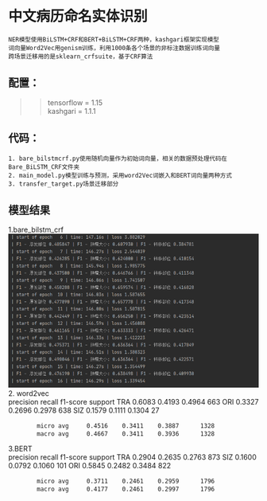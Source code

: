 # 中文病历命名实体识别
    NER模型使用BiLSTM+CRF和BERT+BiLSTM+CRF两种，kashgari框架实现模型
    词向量Word2Vec用genism训练，利用1000条各个场景的非标注数据训练词向量  
    跨场景迁移用的是sklearn_crfsuite，基于CRF算法

## 配置：
>> tensorflow = 1.15  
>> kashgari = 1.1.1

## 代码：
    1. bare_bilstmcrf.py使用随机向量作为初始词向量，相关的数据预处理代码在Bare_BiLSTM_CRF文件夹  
    2. main_model.py模型训练与预测，采用word2Vec词嵌入和BERT词向量两种方式  
    3. transfer_target.py场景迁移部分  
    
  
## 模型结果
1.bare_bilstm_crf  
![bare_bilstm+crf](https://github.com/Fitnessnlp/Clinical_ner/blob/master/Bare_BiLSTM_CRF/1610012131(1).png)   
2. word2vec  
                precision    recall  f1-score   support
            TRA     0.6083    0.4193    0.4964       663
            ORI     0.3327    0.2696    0.2978       638
            SIZ     0.1579    0.1111    0.1304        27
            
            micro avg     0.4516    0.3411    0.3887      1328
            macro avg     0.4667    0.3411    0.3936      1328

3.BERT  
                precision    recall  f1-score   support
            TRA     0.2904    0.2635    0.2763       873
            SIZ     0.1600    0.0792    0.1060       101
            ORI     0.5845    0.2482    0.3484       822
            
            micro avg     0.3711    0.2461    0.2959      1796
            macro avg     0.4177    0.2461    0.2997      1796

